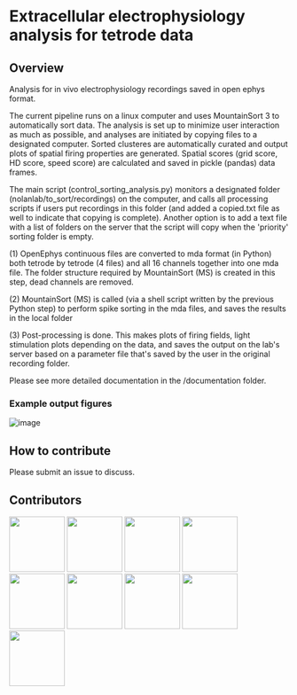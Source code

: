 # Extracellular electrophysiology analysis for tetrode data


## Overview
Analysis for in vivo electrophysiology recordings saved in open ephys format. 

The current pipeline runs on a linux computer and uses MountainSort 3 to automatically sort data. The analysis is set up to minimize user interaction as much as possible, and analyses are initiated by copying files to a designated computer. Sorted clusteres are automatically curated and output plots of spatial firing properties are generated. Spatial scores (grid score, HD score, speed score) are calculated and saved in pickle (pandas) data frames.

The main script (control_sorting_analysis.py) monitors a designated folder (nolanlab/to_sort/recordings) on the computer, and calls all processing scripts if users put recordings in this folder (and added a copied.txt file as well to indicate that copying is complete).
Another option is to add a text file with a list of folders on the server that the script will copy when the 'priority' sorting folder is empty.


(1) OpenEphys continuous files are converted to mda format (in Python) both tetrode by tetrode (4 files) and all 16 channels together into one mda file. The folder structure required by MountainSort (MS) is created in this step, dead channels are removed.

(2) MountainSort (MS) is called (via a shell script written by the previous Python step) to perform spike sorting in the mda files, and saves the results in the local folder

(3) Post-processing is done. This makes plots of firing fields, light stimulation plots depending on the data, and saves the output on the lab's server based on a parameter file that's saved by the user in the original recording folder.

Please see more detailed documentation in the /documentation folder.

### Example output figures
![image](https://user-images.githubusercontent.com/16649631/123976239-e806cd80-d9b5-11eb-839b-28c86352e201.png)


## How to contribute
Please submit an issue to discuss.

## Contributors

[<img src="https://avatars.githubusercontent.com/u/16649631?v=4" width="100" height="100">](https://github.com/klaragerlei)
[<img src="https://avatars.githubusercontent.com/u/6987144?v=4" width="100" height="100">](https://github.com/stennant)
[<img src="https://avatars.githubusercontent.com/u/28258157?v=4" width="100" height="100">](https://github.com/HDClark94)
[<img src="https://avatars.githubusercontent.com/u/3406709?v=4" width="100" height="100">](https://github.com/teristam)
[<img src="https://avatars.githubusercontent.com/u/8053216?v=4" width="100" height="100">](https://github.com/4iar)
[<img src="https://avatars.githubusercontent.com/u/46969515?v=4" width="100" height="100">](https://github.com/JesPass)
[<img src="https://avatars.githubusercontent.com/u/20047754?v=4" width="100" height="100">](https://github.com/TizzyAnastasia)
[<img src="https://avatars.githubusercontent.com/u/37214499?v=4" width="100" height="100">](https://github.com/BriVandrey)
[<img src="https://avatars.githubusercontent.com/u/6878017?v=4" width="100" height="100">](https://github.com/vzickus)
